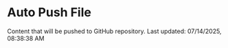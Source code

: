 # Auto Push File

Content that will be pushed to GitHub repository.
Last updated: 07/14/2025, 08:38:38 AM